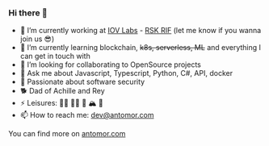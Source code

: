 <!--
**antomor/antomor** is a ✨ _special_ ✨ repository because its `README.md` (this file) appears on your GitHub profile.

Here are some ideas to get you started:

- 🔭 I’m currently working on ...
- 🌱 I’m currently learning ...
- 👯 I’m looking to collaborate on ...
- 🤔 I’m looking for help with ...
- 💬 Ask me about ...
- 📫 How to reach me: ...
- 😄 Pronouns: ...
- ⚡ Fun fact: ...
-->
### Hi there 👋

- 🔭 I’m currently working at [IOV Labs](https://www.iovlabs.org/) - [RSK RIF](https://www.rifos.org/) (let me know if you wanna join us 😎)
- 🌱 I’m currently learning blockchain, ~~k8s, serverless, ML~~ and everything I can get in touch with
- 👯 I’m looking for collaborating to OpenSource projects
- 💬 Ask me about Javascript, Typescript, Python, C#, API, docker
- 🔐 Passionate about software security
- 🐕 Dad of Achille and Rey
- ⚡ Leisures: 🏃‍♂️ 🧘‍♂️ 🥊 🏔 📖
- 📫 How to reach me: dev@antomor.com

You can find more on [antomor.com](https://antomor.com)
